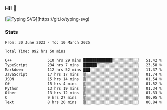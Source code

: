 ### Hi!  👋

[![Typing SVG](https://readme-typing-svg.herokuapp.com?font=Fira+Code&pause=1000&width=435&lines=Hello!+I'm+Texiwustion.)](https://git.io/typing-svg)

### Stats

<!--START_SECTION:waka-->

```txt
From: 30 June 2023 - To: 10 March 2025

Total Time: 992 hrs 50 mins

C++                510 hrs 29 mins █████████████░░░░░░░░░░░░   51.42 %
TypeScript         234 hrs 7 mins  ██████░░░░░░░░░░░░░░░░░░░   23.58 %
Markdown           112 hrs 52 mins ███░░░░░░░░░░░░░░░░░░░░░░   11.37 %
JavaScript         17 hrs 17 mins  ▒░░░░░░░░░░░░░░░░░░░░░░░░   01.74 %
JSON               15 hrs 14 mins  ▒░░░░░░░░░░░░░░░░░░░░░░░░   01.54 %
C#                 15 hrs 4 mins   ▒░░░░░░░░░░░░░░░░░░░░░░░░   01.52 %
Python             13 hrs 19 mins  ▒░░░░░░░░░░░░░░░░░░░░░░░░   01.34 %
Other              13 hrs 12 mins  ▒░░░░░░░░░░░░░░░░░░░░░░░░   01.33 %
C                  9 hrs 27 mins   ▒░░░░░░░░░░░░░░░░░░░░░░░░   00.95 %
Text               8 hrs 20 mins   ▒░░░░░░░░░░░░░░░░░░░░░░░░   00.84 %
```

<!--END_SECTION:waka-->
